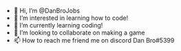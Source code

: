 - 👋 Hi, I’m @DanBroJobs
- 👀 I’m interested in learning how to code!
- 🌱 I’m currently learning coding!
- 💞️ I’m looking to collaborate on making a game 
- 📫 How to reach me friend me on discord Dan Bro#5399

<!---
DanBroJobs/DanBroJobs is a ✨ special ✨ repository because its `README.md` (this file) appears on your GitHub profile.
You can click the Preview link to take a look at your changes.
---> 
